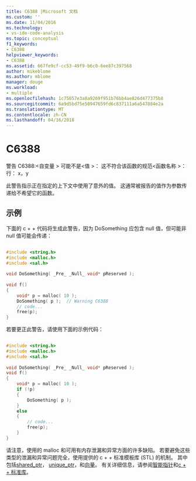 ```yaml
---
title: C6388 |Microsoft 文档
ms.custom: ''
ms.date: 11/04/2016
ms.technology:
- vs-ide-code-analysis
ms.topic: conceptual
f1_keywords:
- C6388
helpviewer_keywords:
- C6388
ms.assetid: 667fe9cf-cc53-49f9-b6c0-6ee87c397568
author: mikeblome
ms.author: mblome
manager: douge
ms.workload:
- multiple
ms.openlocfilehash: 1c75057e3a8a9269f951b76bb4ae826d477375b8
ms.sourcegitcommit: 6a9d5bd75e50947659fd6c837111a6a547884e2a
ms.translationtype: MT
ms.contentlocale: zh-CN
ms.lasthandoff: 04/16/2018
---
```

# <a name="c6388"></a>C6388
警告 C6388:\<自变量 > 可能不是\<值 >： 这不符合该函数的规范\<函数名称 >： 行： x，y  
  
 此警告指示正在指定的上下文中使用了意外的值。 这通常被报告的值作为参数传递给不希望它的函数。  
  
## <a name="example"></a>示例  
 下面的 c + + 代码将生成此警告，因为 DoSomething 应包含 null 值，但可能非 null 值可能会传递：  
  
```cpp  
  
#include <string.h>  
#include <malloc.h>  
#include <sal.h>  
  
void DoSomething( _Pre_ _Null_ void* pReserved );  
  
void f()  
{  
    void* p = malloc( 10 );  
    DoSomething( p );  // Warning C6388  
    // code...  
    free(p);  
}  
```  
  
 若要更正此警告，请使用下面的示例代码：  
  
```cpp  
  
#include <string.h>  
#include <malloc.h>  
#include <sal.h>  
  
void DoSomething( _Pre_ _Null_ void* pReserved );  
void f()  
{  
    void* p = malloc( 10 );  
    if (!p)  
    {  
        DoSomething( p );    
    }  
    else  
    {  
        // code...  
        free(p);  
    }  
}  
```  
  
 请注意，使用的 malloc 和可用有内存泄漏和异常方面的许多缺陷。 若要避免这些类型的泄漏和异常问题完全，使用提供的 c + + 标准模板库 (STL) 的机制。 其中包括[shared_ptr](/cpp/standard-library/shared-ptr-class)， [unique_ptr](/cpp/standard-library/unique-ptr-class)，和[向量](/cpp/standard-library/vector)。 有关详细信息，请参阅[智能指针](/cpp/cpp/smart-pointers-modern-cpp)和[c + + 标准库](/cpp/standard-library/cpp-standard-library-reference)。